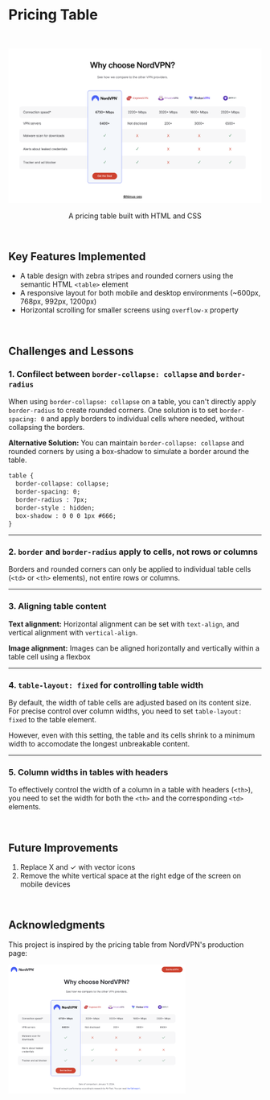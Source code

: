 # Pricing Table

<br>
<p align="center">
<img src="assets/pricing-table.png">
</p>
<p align="center">A pricing table built with HTML and CSS</p>

<p></p>
<br>

## Key Features Implemented

- A table design with zebra stripes and rounded corners using the semantic HTML `<table>` element
- A responsive layout for both mobile and desktop environments (~600px, 768px, 992px, 1200px)
- Horizontal scrolling for smaller screens using `overflow-x` property

<br>

## Challenges and Lessons

### 1. Confilect between `border-collapse: collapse` and `border-radius`

When using `border-collapse: collapse` on a table, you can't directly apply `border-radius` to create rounded corners. One solution is to set `border-spacing: 0` and apply borders to individual cells where needed, without collapsing the borders.

**Alternative Solution:**
You can maintain `border-collapse: collapse` and rounded corners by using a box-shadow to simulate a border around the table.

```
table {
  border-collapse: collapse;
  border-spacing: 0;
  border-radius : 7px;
  border-style : hidden;
  box-shadow : 0 0 0 1px #666;
}
```

---

### 2. `border` and `border-radius` apply to cells, not rows or columns

Borders and rounded corners can only be applied to individual table cells (`<td>` or `<th>` elements), not entire rows or columns.

---

### 3. Aligning table content

**Text alignment:** Horizontal alignment can be set with `text-align`, and vertical alignment with `vertical-align`.

**Image alignment:** Images can be aligned horizontally and vertically within a table cell using a flexbox

---

### 4. `table-layout: fixed` for controlling table width

By default, the width of table cells are adjusted based on its content size. For precise control over column widths, you need to set `table-layout: fixed` to the table element.

However, even with this setting, the table and its cells shrink to a minimum width to accomodate the longest unbreakable content.

---

### 5. Column widths in tables with headers

To effectively control the width of a column in a table with headers (`<th>`), you need to set the width for both the `<th>` and the corresponding `<td>` elements.

<br>

## Future Improvements

1. Replace X and ✓ with vector icons
2. Remove the white vertical space at the right edge of the screen on mobile devices

<br>

## Acknowledgments

This project is inspired by the pricing table from NordVPN's production page:

<p>
<img src="assets/nordvpn-prod.png" width="70%">
</p>
